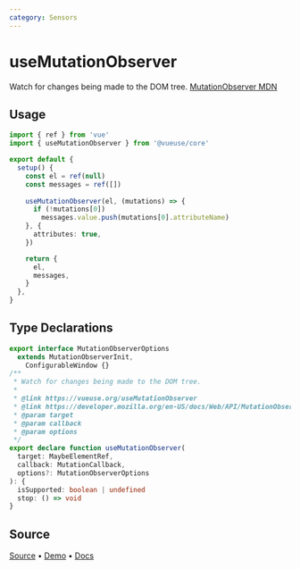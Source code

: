 ```yaml
---
category: Sensors
---
```


# useMutationObserver

Watch for changes being made to the DOM tree. [MutationObserver MDN](https://developer.mozilla.org/en-US/docs/Web/API/MutationObserver)

## Usage

```ts
import { ref } from 'vue'
import { useMutationObserver } from '@vueuse/core'

export default {
  setup() {
    const el = ref(null)
    const messages = ref([])
  
    useMutationObserver(el, (mutations) => {
      if (!mutations[0])
        messages.value.push(mutations[0].attributeName)
    }, {
      attributes: true,
    })

    return {
      el,
      messages,
    }
  },
}
```




<!--FOOTER_STARTS-->
## Type Declarations

```typescript
export interface MutationObserverOptions
  extends MutationObserverInit,
    ConfigurableWindow {}
/**
 * Watch for changes being made to the DOM tree.
 *
 * @link https://vueuse.org/useMutationObserver
 * @link https://developer.mozilla.org/en-US/docs/Web/API/MutationObserver|MutationObserver MDN
 * @param target
 * @param callback
 * @param options
 */
export declare function useMutationObserver(
  target: MaybeElementRef,
  callback: MutationCallback,
  options?: MutationObserverOptions
): {
  isSupported: boolean | undefined
  stop: () => void
}
```

## Source

[Source](https://github.com/vueuse/vueuse/blob/main/packages/core/useMutationObserver/index.ts) • [Demo](https://github.com/vueuse/vueuse/blob/main/packages/core/useMutationObserver/demo.vue) • [Docs](https://github.com/vueuse/vueuse/blob/main/packages/core/useMutationObserver/index.md)


<!--FOOTER_ENDS-->
